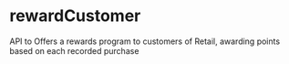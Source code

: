 # rewardCustomer
API to Offers a rewards program to customers of Retail, awarding points based on each recorded purchase
